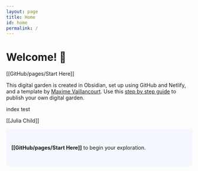 ```yaml
---
layout: page
title: Home
id: home
permalink: /
---
```


# Welcome! 🌱

[[GitHub/pages/Start Here]]

This digital garden is created in Obsidian, set up using GitHub and Netlify, and a template by [Maxime Vaillancourt](https://github.com/maximevaillancourt/digital-garden-jekyll-template). Use this [step by step guide](https://beingpax.medium.com/a-non-technical-guide-to-set-up-digital-garden-with-obsidian-for-free-62d6df75553c) to publish your own digital garden.

<style>
  .wrapper {
    max-width: 46em;
  }
</style>


index test



[[Julia Child]]
<p style="padding: 3em 1em; background: #f5f7ff; border-radius: 1px;">
  <span style="font-weight: bold">[[GitHub/pages/Start Here]]</span> to begin your exploration.
</p>